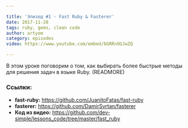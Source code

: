 ```yaml
---

title: 'Эпизод #1 - Fast Ruby & Fasterer'
date: 2017-11-28
tags: ruby, gems, clean code
author: artyom
category: episodes
video: https://www.youtube.com/embed/bGRRnOGJwZQ

---
```


В этом уроке поговорим о том, как выбирать более быстрые методы для решения задач в языке Ruby.
(READMORE)

### Ссылки:

  * **fast-ruby:** https://github.com/JuanitoFatas/fast-ruby
  * **fasterer:** https://github.com/DamirSvrtan/fasterer
  * **Код из видео:** https://github.com/dev-simple/lessons_code/tree/master/fast_ruby

